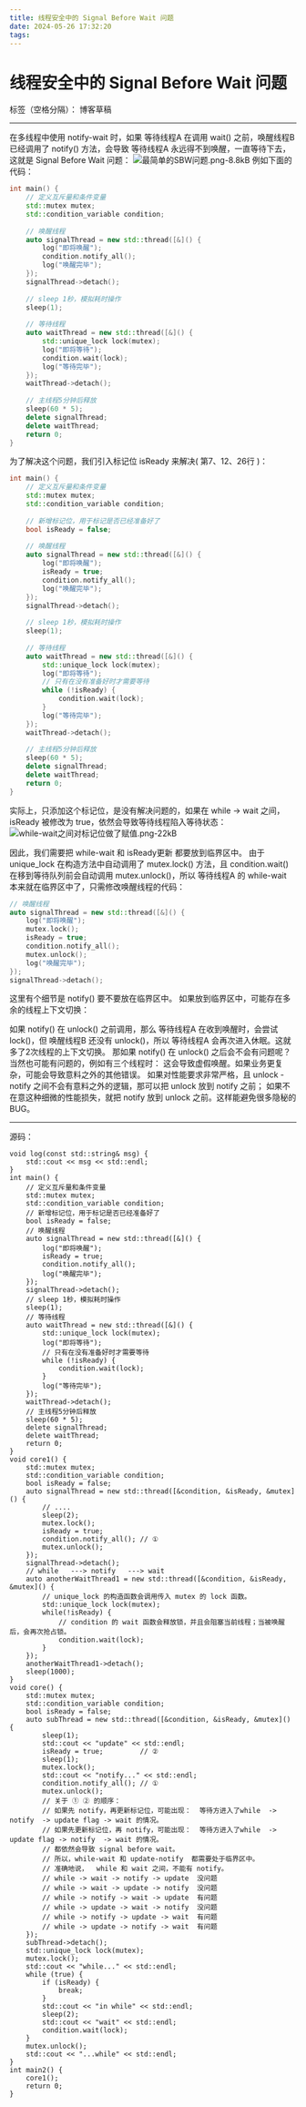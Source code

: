 ```yaml
---
title: 线程安全中的 Signal Before Wait 问题
date: 2024-05-26 17:32:20
tags:
---
```

# 线程安全中的 Signal Before Wait 问题

标签（空格分隔）： 博客草稿

---

在多线程中使用 notify-wait 时，如果 等待线程A 在调用 wait() 之前，唤醒线程B 已经调用了 notify() 方法，会导致 等待线程A 永远得不到唤醒，一直等待下去，这就是 Signal Before Wait 问题：
![最简单的SBW问题.png-8.8kB][1]
例如下面的代码：
```C++
int main() {
    // 定义互斥量和条件变量
    std::mutex mutex;
    std::condition_variable condition;
    
    // 唤醒线程
    auto signalThread = new std::thread([&]() {
        log("即将唤醒");
        condition.notify_all();
        log("唤醒完毕");
    });
    signalThread->detach();
    
    // sleep 1秒，模拟耗时操作
    sleep(1);
    
    // 等待线程
    auto waitThread = new std::thread([&]() {
        std::unique_lock lock(mutex);
        log("即将等待");
        condition.wait(lock);
        log("等待完毕");
    });
    waitThread->detach();
    
    // 主线程5分钟后释放
    sleep(60 * 5);
    delete signalThread;
    delete waitThread;
    return 0;
}
```


为了解决这个问题，我们引入标记位 isReady 来解决( 第7、12、26行 )：
```C++
int main() {
    // 定义互斥量和条件变量
    std::mutex mutex;
    std::condition_variable condition;
    
    // 新增标记位，用于标记是否已经准备好了
    bool isReady = false;
    
    // 唤醒线程
    auto signalThread = new std::thread([&]() {
        log("即将唤醒");
        isReady = true;
        condition.notify_all();
        log("唤醒完毕");
    });
    signalThread->detach();
    
    // sleep 1秒，模拟耗时操作
    sleep(1);
    
    // 等待线程
    auto waitThread = new std::thread([&]() {
        std::unique_lock lock(mutex);
        log("即将等待");
        // 只有在没有准备好时才需要等待
        while (!isReady) {
            condition.wait(lock);
        }
        log("等待完毕");
    });
    waitThread->detach();
    
    // 主线程5分钟后释放
    sleep(60 * 5);
    delete signalThread;
    delete waitThread;
    return 0;
}
```
实际上，只添加这个标记位，是没有解决问题的，如果在 while -> wait 之间，isReady 被修改为 true，依然会导致等待线程陷入等待状态：
![while-wait之间对标记位做了赋值.png-22kB][2]

因此，我们需要把 while-wait 和 isReady更新 都要放到临界区中。
由于 unique_lock 在构造方法中自动调用了 mutex.lock() 方法，且 condition.wait() 在移到等待队列前会自动调用 mutex.unlock()，所以 等待线程A 的 while-wait 本来就在临界区中了，只需修改唤醒线程的代码：
```C++
// 唤醒线程
auto signalThread = new std::thread([&]() {
    log("即将唤醒");
    mutex.lock();
    isReady = true;
    condition.notify_all();
    mutex.unlock();
    log("唤醒完毕");
});
signalThread->detach();
```
这里有个细节是 notify() 要不要放在临界区中。
如果放到临界区中，可能存在多余的线程上下文切换：


如果 notify() 在 unlock() 之前调用，那么 等待线程A 在收到唤醒时，会尝试 lock()，但 唤醒线程B 还没有 unlock()，所以 等待线程A 会再次进入休眠。这就多了2次线程的上下文切换。
那如果 notify() 在 unlock() 之后会不会有问题呢？当然也可能有问题的，例如有三个线程时：
这会导致虚假唤醒。如果业务更复杂，可能会导致意料之外的其他错误。
如果对性能要求非常严格，且 unlock - notify 之间不会有意料之外的逻辑，那可以把 unlock 放到 notify 之前；
如果不在意这种细微的性能损失，就把 notify 放到 unlock 之前。这样能避免很多隐秘的BUG。
 
---- 
 
源码：

```
void log(const std::string& msg) {
    std::cout << msg << std::endl;
}
int main() {
    // 定义互斥量和条件变量
    std::mutex mutex;
    std::condition_variable condition;
    // 新增标记位，用于标记是否已经准备好了
    bool isReady = false;
    // 唤醒线程
    auto signalThread = new std::thread([&]() {
        log("即将唤醒");
        isReady = true;
        condition.notify_all();
        log("唤醒完毕");
    });
    signalThread->detach();
    // sleep 1秒，模拟耗时操作
    sleep(1);
    // 等待线程
    auto waitThread = new std::thread([&]() {
        std::unique_lock lock(mutex);
        log("即将等待");
        // 只有在没有准备好时才需要等待
        while (!isReady) {
            condition.wait(lock);
        }
        log("等待完毕");
    });
    waitThread->detach();
    // 主线程5分钟后释放
    sleep(60 * 5);
    delete signalThread;
    delete waitThread;
    return 0;
}
void core1() {
    std::mutex mutex;
    std::condition_variable condition;
    bool isReady = false;
    auto signalThread = new std::thread([&condition, &isReady, &mutex]() {
        // ....
        sleep(2);
        mutex.lock();
        isReady = true;
        condition.notify_all(); // ①
        mutex.unlock();
    });
    signalThread->detach();
    // while   ---> notify   ---> wait
    auto anotherWaitThread1 = new std::thread([&condition, &isReady, &mutex]() {
        // unique_lock 的构造函数会调用传入 mutex 的 lock 函数。
        std::unique_lock lock(mutex);
        while(!isReady) {
            // condition 的 wait 函数会释放锁，并且会阻塞当前线程；当被唤醒后，会再次抢占锁。
            condition.wait(lock);
        }
    });
    anotherWaitThread1->detach();
    sleep(1000);
}
void core() {
    std::mutex mutex;
    std::condition_variable condition;
    bool isReady = false;
    auto subThread = new std::thread([&condition, &isReady, &mutex]() {
        sleep(1);
        std::cout << "update" << std::endl;
        isReady = true;         // ②
        sleep(1);
        mutex.lock();
        std::cout << "notify..." << std::endl;
        condition.notify_all(); // ①
        mutex.unlock();
        // 关于 ① ② 的顺序：
        // 如果先 notify，再更新标记位，可能出现：  等待方进入了while  ->  notify  -> update flag -> wait 的情况。
        // 如果先更新标记位，再 notify，可能出现：  等待方进入了while  ->  update flag -> notify  -> wait 的情况。
        // 都依然会导致 signal before wait。
        // 所以，while-wait 和 update-notify  都需要处于临界区中。
        // 准确地说，  while 和 wait 之间，不能有 notify。
        // while -> wait -> notify -> update  没问题
        // while -> wait -> update -> notify  没问题
        // while -> notify -> wait -> update  有问题
        // while -> update -> wait -> notify  没问题
        // while -> notify -> update -> wait  有问题
        // while -> update -> notify -> wait  有问题
    });
    subThread->detach();
    std::unique_lock lock(mutex);
    mutex.lock();
    std::cout << "while..." << std::endl;
    while (true) {
        if (isReady) {
            break;
        }
        std::cout << "in while" << std::endl;
        sleep(2);
        std::cout << "wait" << std::endl;
        condition.wait(lock);
    }
    mutex.unlock();
    std::cout << "...while" << std::endl;
}
int main2() {
    core1();
    return 0;
}
```

  [1]: http://static.zybuluo.com/SinoSnack/6db24wehl9dxamm9mp1kpak2/%E6%9C%80%E7%AE%80%E5%8D%95%E7%9A%84SBW%E9%97%AE%E9%A2%98.png
  [2]: http://static.zybuluo.com/SinoSnack/9rdda3qs10ht7nmgmygv7ji9/while-wait%E4%B9%8B%E9%97%B4%E5%AF%B9%E6%A0%87%E8%AE%B0%E4%BD%8D%E5%81%9A%E4%BA%86%E8%B5%8B%E5%80%BC.png